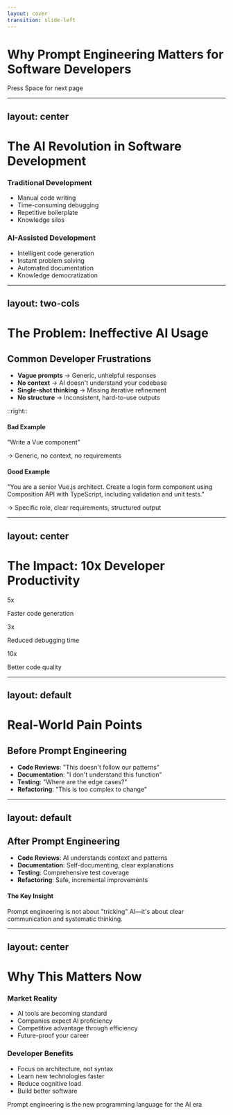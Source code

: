 ```yaml
---
layout: cover
transition: slide-left
---
```


# Why Prompt Engineering Matters for Software Developers

<div class="pt-12">
  <span @click="$slidev.nav.next" class="px-2 py-1 rounded cursor-pointer" hover="bg-white bg-opacity-10">
    Press Space for next page <carbon:arrow-right class="inline"/>
  </span>
</div>

---
layout: center
---

# The AI Revolution in Software Development

<div class="grid grid-cols-2 gap-8 mt-8">
  <div>
    <h3 class="text-xl font-bold mb-4">Traditional Development</h3>
    <ul class="text-left space-y-2">
      <li>Manual code writing</li>
      <li>Time-consuming debugging</li>
      <li>Repetitive boilerplate</li>
      <li>Knowledge silos</li>
    </ul>
  </div>
  <div>
    <h3 class="text-xl font-bold mb-4">AI-Assisted Development</h3>
    <ul class="text-left space-y-2">
      <li>Intelligent code generation</li>
      <li>Instant problem solving</li>
      <li>Automated documentation</li>
      <li>Knowledge democratization</li>
    </ul>
  </div>
</div>

---
layout: two-cols
---

# The Problem: Ineffective AI Usage

## Common Developer Frustrations

- **Vague prompts** → Generic, unhelpful responses
- **No context** → AI doesn't understand your codebase
- **Single-shot thinking** → Missing iterative refinement
- **No structure** → Inconsistent, hard-to-use outputs

::right::

<div class="bg-red-100 p-4 rounded-lg">
  <h4 class="font-bold text-red-800 mb-2">Bad Example</h4>
  <p class="text-sm text-red-700">
    "Write a Vue component"
  </p>
  <p class="text-xs text-red-600 mt-2">
    → Generic, no context, no requirements
  </p>
</div>

<div class="bg-green-100 p-4 rounded-lg mt-4">
  <h4 class="font-bold text-green-800 mb-2">Good Example</h4>
  <p class="text-sm text-green-700">
    "You are a senior Vue.js architect. Create a login form component using Composition API with TypeScript, including validation and unit tests."
  </p>
  <p class="text-xs text-green-600 mt-2">
    → Specific role, clear requirements, structured output
  </p>
</div>

---
layout: center
---

# The Impact: 10x Developer Productivity

<div class="grid grid-cols-3 gap-8 mt-8">
  <div class="text-center">
    <div class="text-4xl font-bold text-blue-600 mb-2">5x</div>
    <p class="text-sm">Faster code generation</p>
  </div>
  <div class="text-center">
    <div class="text-4xl font-bold text-green-600 mb-2">3x</div>
    <p class="text-sm">Reduced debugging time</p>
  </div>
  <div class="text-center">
    <div class="text-4xl font-bold text-purple-600 mb-2">10x</div>
    <p class="text-sm">Better code quality</p>
  </div>
</div>


---
layout: default
---

# Real-World Pain Points

## Before Prompt Engineering

- **Code Reviews**: "This doesn't follow our patterns"
- **Documentation**: "I don't understand this function"
- **Testing**: "Where are the edge cases?"
- **Refactoring**: "This is too complex to change"

---
layout: default
---

## After Prompt Engineering

- **Code Reviews**: AI understands context and patterns
- **Documentation**: Self-documenting, clear explanations
- **Testing**: Comprehensive test coverage
- **Refactoring**: Safe, incremental improvements

<div class="mt-6 p-4 bg-blue-50 rounded-lg">
  <h4 class="font-bold text-blue-800 mb-2">The Key Insight</h4>
  <p class="text-sm text-blue-700">
    Prompt engineering is not about "tricking" AI—it's about clear communication and systematic thinking.
  </p>
</div>

---
layout: center
---

# Why This Matters Now

<div class="grid grid-cols-2 gap-12 mt-8">
  <div>
    <h3 class="text-2xl font-bold mb-6 text-blue-600">Market Reality</h3>
    <ul class="text-left space-y-3 text-lg">
      <li>AI tools are becoming standard</li>
      <li>Companies expect AI proficiency</li>
      <li>Competitive advantage through efficiency</li>
      <li>Future-proof your career</li>
    </ul>
  </div>
  <div>
    <h3 class="text-2xl font-bold mb-6 text-green-600">Developer Benefits</h3>
    <ul class="text-left space-y-3 text-lg">
      <li>Focus on architecture, not syntax</li>
      <li>Learn new technologies faster</li>
      <li>Reduce cognitive load</li>
      <li>Build better software</li>
    </ul>
  </div>
</div>

<div class="mt-12 p-6 bg-gradient-to-r from-blue-50 to-green-50 rounded-lg">
  <p class="text-xl font-semibold text-center">
    Prompt engineering is the new programming language for the AI era
  </p>
</div>
